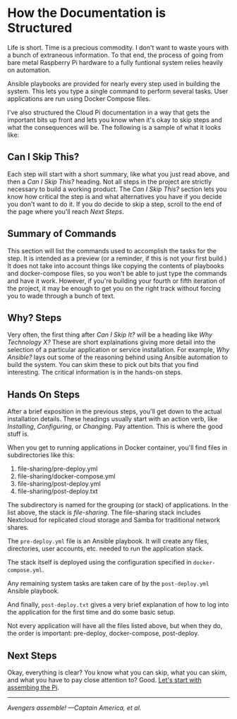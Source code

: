 # How the Documentation is Structured
Life is short. Time is a precious commodity. I don't want to waste yours with a bunch of extraneous information. To that end, the process of going from bare metal Raspberry Pi hardware to a fully funtional system relies heavily on automation.

Ansible playbooks are provided for nearly every step used in building the system. This lets you type a single command to perform several tasks. User applications are run using Docker Compose files.

I've also structured the Cloud Pi documentation in a way that gets the important bits up front and lets you know when it's okay to skip steps and what the consequences will be. The following is a sample of what it looks like:

## Can I Skip This?
Each step will start with a short summary, like what you just read above, and then a _Can I Skip This?_ heading. Not all steps in the project are strictly necessary to build a working product. The _Can I Skip This?_ section lets you know how critical the step is and what alternatives you have if you decide you don't want to do it. If you do decide to skip a step, scroll to the end of the page where you'll reach _Next Steps_. 

## Summary of Commands
This section will list the commands used to accomplish the tasks for the step. It is intended as a preview (or a reminder, if this is not your first build.) It does not take into account things like copying the contents of playbooks and docker-compose files, so you won't be able to just type the commands and have it work. However, if you're building your fourth or fifth iteration of the project, it may be enough to get you on the right track without forcing you to wade through a bunch of text.

## Why? Steps
Very often, the first thing after _Can I Skip It?_ will be a heading like _Why Technology X?_ These are short explainations giving more detail into the selection of a particular application or service installation. For example, _Why Ansible?_ lays out some of the reasoning behind using Ansible automation to build the system. You can skim these to pick out bits that you find interesting. The critical information is in the hands-on steps.

## Hands On Steps
After a brief exposition in the previous steps, you'll get down to the actual installation details. These headings usually start with an action verb, like _Installing_, _Configuring_, or _Changing_. Pay attention. This is where the good stuff is.

When you get to running applications in Docker container, you'll find files in subdirectories like this:

1. file-sharing/pre-deploy.yml
2. file-sharing/docker-compose.yml
3. file-sharing/post-deploy.yml
4. file-sharing/post-deploy.txt

The subdirectory is named for the grouping (or stack) of applications. In the list above, the stack is _file-sharing_. The file-sharing stack includes Nextcloud for replicated cloud storage and Samba for traditional network shares.

The `pre-deploy.yml` file is an Ansible playbook. It will create any files, directories, user accounts, etc. needed to run the application stack.

The stack itself is deployed using the configuration specified in `docker-compose.yml`.

Any remaining system tasks are taken care of by the `post-deploy.yml` Ansible playbook.

And finally, `post-deploy.txt` gives a very brief explanation of how to log into the application for the first time and do some basic setup.

Not every application will have all the files listed above, but when they do, the order is important: pre-deploy, docker-compose, post-deploy.

## Next Steps
Okay, everything is clear? You know what you can skip, what you can skim, and what you have to pay close attention to? Good. [Let's start with assembing the Pi](install-hardware-os.md).

___
_Avengers assemble! &mdash;Captain America, et al._
